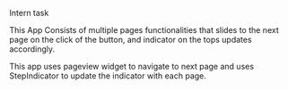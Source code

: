 Intern task

This App Consists of multiple pages functionalities that slides to the next page on the click of the button, and indicator on the tops updates accordingly.

This app uses pageview widget to navigate to next page and uses StepIndicator to update the indicator with each page.
